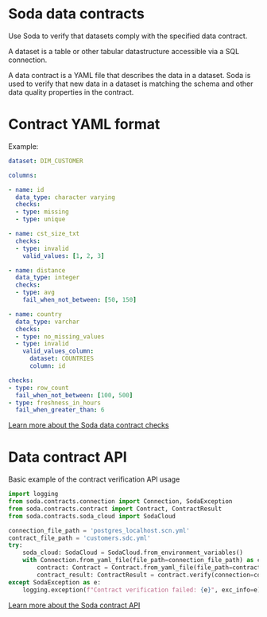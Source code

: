 # Soda data contracts

Use Soda to verify that datasets comply with the specified data contract.

A dataset is a table or other tabular datastructure accessible via a SQL connection.

A data contract is a YAML file that describes the data in a dataset. Soda is used to
verify that new data in a dataset is matching the schema and other data quality properties
in the contract.

# Contract YAML format

Example:

```yaml
dataset: DIM_CUSTOMER

columns:

- name: id
  data_type: character varying
  checks:
  - type: missing
  - type: unique

- name: cst_size_txt
  checks:
  - type: invalid
    valid_values: [1, 2, 3]

- name: distance
  data_type: integer
  checks:
  - type: avg
    fail_when_not_between: [50, 150]

- name: country
  data_type: varchar
  checks:
  - type: no_missing_values
  - type: invalid
    valid_values_column:
      dataset: COUNTRIES
      column: id

checks:
- type: row_count
  fail_when_not_between: [100, 500]
- type: freshness_in_hours
  fail_when_greater_than: 6
```

[Learn more about the Soda data contract checks](docs/01_writing_contract_yaml_files/README.md)

# Data contract API

Basic example of the contract verification API usage

```python
import logging
from soda.contracts.connection import Connection, SodaException
from soda.contracts.contract import Contract, ContractResult
from soda.contracts.soda_cloud import SodaCloud

connection_file_path = 'postgres_localhost.scn.yml'
contract_file_path = 'customers.sdc.yml'
try:
    soda_cloud: SodaCloud = SodaCloud.from_environment_variables()
    with Connection.from_yaml_file(file_path=connection_file_path) as connection:
        contract: Contract = Contract.from_yaml_file(file_path=contract_file_path)
        contract_result: ContractResult = contract.verify(connection=connection, soda_cloud=soda_cloud)
except SodaException as e:
    logging.exception(f"Contract verification failed: {e}", exc_info=e)
```

[Learn more about the Soda contract API](docs/02_verifying_a_contract_in_python/02_verifying_a_contract_with_the_api.md)
